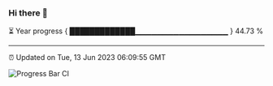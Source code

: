 ### Hi there 👋

⏳ Year progress { █████████████▁▁▁▁▁▁▁▁▁▁▁▁▁▁▁▁▁ } 44.73 %

---

⏰ Updated on Tue, 13 Jun 2023 06:09:55 GMT

![Progress Bar CI](https://github.com/Shyam-Makwana/GitHub-Actions-Demo/workflows/Progress%20Bar%20CI/badge.svg)

